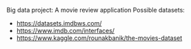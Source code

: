 Big data project: A movie review application
Possible datasets:
- https://datasets.imdbws.com/ 
- https://www.imdb.com/interfaces/
- https://www.kaggle.com/rounakbanik/the-movies-dataset
